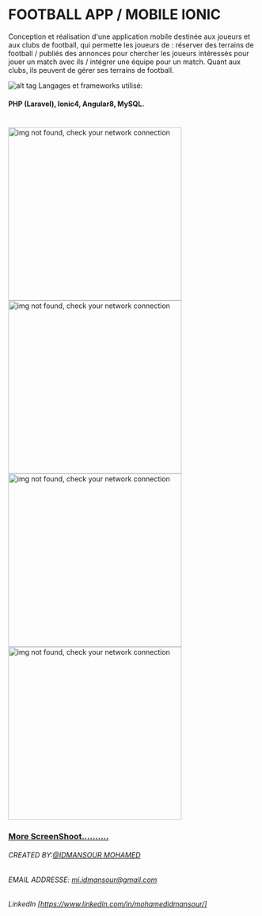 # FOOTBALL APP  / MOBILE IONIC

Conception et réalisation d'une application mobile destinée aux joueurs et aux clubs de football, qui permette les joueurs de : réserver des terrains de football / publiés des annonces pour chercher les joueurs intéressés pour jouer un match avec ils / intégrer une équipe pour un match. Quant aux clubs, ils peuvent de gérer ses terrains de football.

![alt tag](https://img.icons8.com/ios/30/000000/programming.png) Langages et frameworks utilisé:
#### PHP (Laravel), Ionic4, Angular8, MySQL.

#

<p>
<img src="https://github.com/mohamedidmansour/Football-Mobile-App/blob/master/screenShoot/localhost_8100_tabs_tab1(iPhone%206_7_8%20Plus)%20(1).png" width="350" alt="img not found, check your network connection"/>
  <img src="https://github.com/mohamedidmansour/Football-Mobile-App/blob/master/screenShoot/localhost_8100_tabs_tab1(iPhone%206_7_8%20Plus)%20(11).png" width="350" alt="img not found, check your network connection"/>
<img src="https://github.com/mohamedidmansour/Football-Mobile-App/blob/master/screenShoot/localhost_8100_tabs_tab1(iPhone%206_7_8%20Plus).png" width="350" alt="img not found, check your network connection"/>
<img src="https://github.com/mohamedidmansour/Football-Mobile-App/blob/master/screenShoot/localhost_8100_tabs_tab1(iPhone%206_7_8%20Plus)%20(6).png" width="350" alt="img not found, check your network connection"/>
</p>

###  <a href="https://github.com/mohamedidmansour/Football-Mobile-App/blob/master/screenShoot/">More ScreenShoot..........</a>
###### CREATED BY:[@IDMANSOUR MOHAMED](https://www.linkedin.com/in/mohamedidmansour/)

###### EMAIL ADDRESSE: [mi.idmansour@gmail.com]()
###### LinkedIn      [https://www.linkedin.com/in/mohamedidmansour/]
